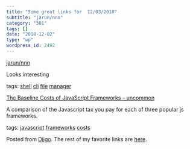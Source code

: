 ```yaml
---
title: "Some great links for  12/03/2018"
subtitle: "jarun/nnn"
category: "301"
tags: []
date: "2018-12-02"
type: "wp"
wordpress_id: 2492
---
```

[jarun/nnn](https://github.com/jarun/nnn) 

Looks interesting 

 tags: [shell](https://www.diigo.com/user/pitosalas/shell) [cli](https://www.diigo.com/user/pitosalas/cli) [file](https://www.diigo.com/user/pitosalas/file) [manager](https://www.diigo.com/user/pitosalas/manager)

 [The Baseline Costs of JavaScript Frameworks – uncommon](https://blog.uncommon.is/the-baseline-costs-of-javascript-frameworks-f768e2865d4a) 

A comparison of the Javascript tax you pay for each of three popular js frameworks. 

 tags: [javascript](https://www.diigo.com/user/pitosalas/javascript) [frameworks](https://www.diigo.com/user/pitosalas/frameworks) [costs](https://www.diigo.com/user/pitosalas/costs)

Posted from [Diigo](https://www.diigo.com). The rest of my favorite links are [here](https://www.diigo.com/user/pitosalas).